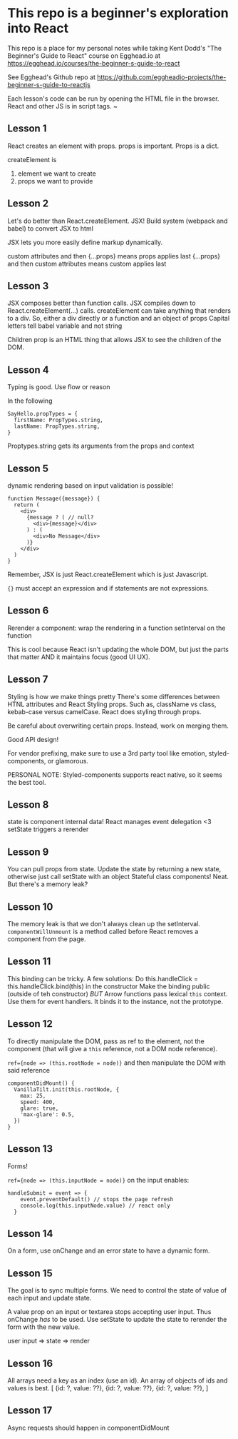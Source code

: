 # This repo is a beginner's exploration into React

This repo is a place for my personal notes while taking Kent Dodd's "The Beginner's Guide to React" course on Egghead.io at https://egghead.io/courses/the-beginner-s-guide-to-react

See Egghead's Github repo at https://github.com/eggheadio-projects/the-beginner-s-guide-to-reactjs

Each lesson's code can be run by opening the HTML file in the browser. React and other JS is in script tags.
~

## Lesson 1

React creates an element with props. props is important.
Props is a dict.

createElement is

1. element we want to create
2. props we want to provide

## Lesson 2

Let's do better than React.createElement.
JSX!
Build system (webpack and babel) to convert JSX to html

JSX lets you more easily define markup dynamically.

custom attributes and then {...props} means props applies last
{...props} and then custom attributes means custom applies last

## Lesson 3

JSX composes better than function calls.
JSX compiles down to React.createElement(...) calls.
createElement can take anything that renders to a div.
So, either a div directly or a function and an object of props
Capital letters tell babel variable and not string

Children prop is an HTML thing that allows JSX to see the children of the DOM.

## Lesson 4

Typing is good. Use flow or reason

In the following

```
SayHello.propTypes = {
  firstName: PropTypes.string,
  lastName: PropTypes.string,
}
```

Proptypes.string gets its arguments from the props and context

## Lesson 5

dynamic rendering based on input validation is possible!

```
function Message({message}) {
  return (
    <div>
      {message ? ( // null?
        <div>{message}</div>
      ) : (
        <div>No Message</div>
      )}
    </div>
  )
}
```

Remember, JSX is just React.createElement which is just Javascript.

`{}` must accept an expression and if statements are not expressions.

## Lesson 6

Rerender a component:
wrap the rendering in a function
setInterval on the function

This is cool because React isn't updating the whole DOM, but just the parts that matter AND it maintains focus (good UI UX).

## Lesson 7

Styling is how we make things pretty
There's some differences between HTNL attributes and React Styling props. Such as, className vs class, kebab-case versus camelCase.
React does styling through props.

Be careful about overwriting certain props. Instead, work on merging them.

Good API design!

For vendor prefixing, make sure to use a 3rd party tool like emotion, styled-components, or glamorous.

PERSONAL NOTE: Styled-components supports react native, so it seems the best tool.

## Lesson 8

state is component internal data!
React manages event delegation <3
setState triggers a rerender

## Lesson 9

You can pull props from state. Update the state by returning a new state, otherwise just call setState with an object
Stateful class components! Neat. But there's a memory leak?

## Lesson 10

The memory leak is that we don't always clean up the setInterval.
`componentWillUnmount` is a method called before React removes a component from the page.

## Lesson 11

This binding can be tricky. A few solutions:
Do this.handleClick = this.handleClick.bind(this) in the constructor
Make the binding public (outside of teh constructor)
_BUT_
Arrow functions pass lexical `this` context. Use them for event handlers. It binds it to the instance, not the prototype.

## Lesson 12

To directly manipulate the DOM, pass as ref to the element, not the component (that will give a `this` reference, not a DOM node reference).

`ref={node => (this.rootNode = node)}` and then manipulate the DOM with said reference

```
componentDidMount() {
  VanillaTilt.init(this.rootNode, {
    max: 25,
    speed: 400,
    glare: true,
    'max-glare': 0.5,
  })
}
```

## Lesson 13

Forms!

`ref={node => (this.inputNode = node)}` on the input enables:

```
handleSubmit = event => {
    event.preventDefault() // stops the page refresh
    console.log(this.inputNode.value) // react only
  }
```

## Lesson 14

On a form, use onChange and an error state to have a dynamic form.

## Lesson 15

The goal is to sync multiple forms. We need to control the state of value of each input and update state.

A value prop on an input or textarea stops accepting user input. Thus onChange _has_ to be used. Use setState to update the state to rerender the form with the new value.

user input => state => render

## Lesson 16

All arrays need a key as an index (use an id). An array of objects of ids and values is best.
[
{id: ?, value: ??},
{id: ?, value: ??},
{id: ?, value: ??},
]

## Lesson 17

Async requests should happen in componentDidMount
